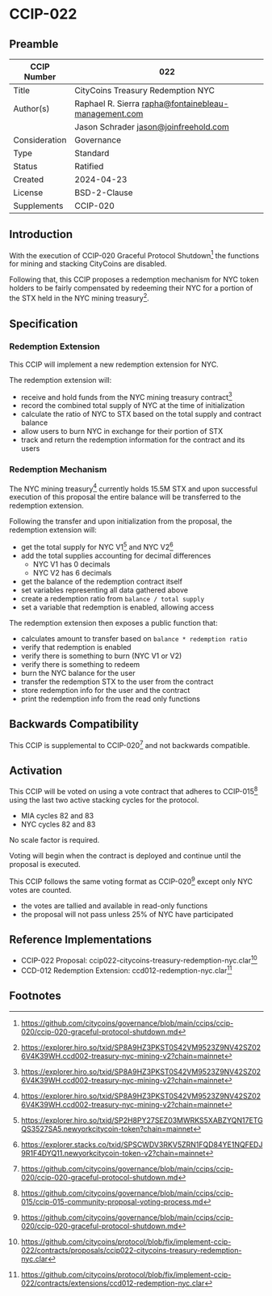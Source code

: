 # CCIP-022

## Preamble

| CCIP Number   | 022                                                  |
| ------------- | ---------------------------------------------------- |
| Title         | CityCoins Treasury Redemption NYC                    |
| Author(s)     | Raphael R. Sierra rapha@fontainebleau-management.com |
|               | Jason Schrader jason@joinfreehold.com                |
| Consideration | Governance                                           |
| Type          | Standard                                             |
| Status        | Ratified                                             |
| Created       | 2024-04-23                                           |
| License       | BSD-2-Clause                                         |
| Supplements   | CCIP-020                                             |

## Introduction

With the execution of CCIP-020 Graceful Protocol Shutdown[^1] the functions for mining and stacking CityCoins are disabled.

Following that, this CCIP proposes a redemption mechanism for NYC token holders to be fairly compensated by redeeming their NYC for a portion of the STX held in the NYC mining treasury[^2].

## Specification

### Redemption Extension

This CCIP will implement a new redemption extension for NYC.

The redemption extension will:

- receive and hold funds from the NYC mining treasury contract[^2]
- record the combined total supply of NYC at the time of initialization
- calculate the ratio of NYC to STX based on the total supply and contract balance
- allow users to burn NYC in exchange for their portion of STX
- track and return the redemption information for the contract and its users

### Redemption Mechanism

The NYC mining treasury[^2] currently holds 15.5M STX and upon successful execution of this proposal the entire balance will be transferred to the redemption extension.

Following the transfer and upon initialization from the proposal, the redemption extension will:

- get the total supply for NYC V1[^3] and NYC V2[^4]
- add the total supplies accounting for decimal differences
  - NYC V1 has 0 decimals
  - NYC V2 has 6 decimals
- get the balance of the redemption contract itself
- set variables representing all data gathered above
- create a redemption ratio from `balance / total supply`
- set a variable that redemption is enabled, allowing access

The redemption extension then exposes a public function that:

- calculates amount to transfer based on `balance * redemption ratio`
- verify that redemption is enabled
- verify there is something to burn (NYC V1 or V2)
- verify there is something to redeem
- burn the NYC balance for the user
- transfer the redemption STX to the user from the contract
- store redemption info for the user and the contract
- print the redemption info from the read only functions

## Backwards Compatibility

This CCIP is supplemental to CCIP-020[^1] and not backwards compatible.

## Activation

This CCIP will be voted on using a vote contract that adheres to CCIP-015[^5] using the last two active stacking cycles for the protocol.

- MIA cycles 82 and 83
- NYC cycles 82 and 83

No scale factor is required.

Voting will begin when the contract is deployed and continue until the proposal is executed.

This CCIP follows the same voting format as CCIP-020[^1] except only NYC votes are counted.

- the votes are tallied and available in read-only functions
- the proposal will not pass unless 25% of NYC have participated

## Reference Implementations

- CCIP-022 Proposal: ccip022-citycoins-treasury-redemption-nyc.clar[^6]
- CCD-012 Redemption Extension: ccd012-redemption-nyc.clar[^7]

## Footnotes

[^1]: https://github.com/citycoins/governance/blob/main/ccips/ccip-020/ccip-020-graceful-protocol-shutdown.md
[^2]: https://explorer.hiro.so/txid/SP8A9HZ3PKST0S42VM9523Z9NV42SZ026V4K39WH.ccd002-treasury-nyc-mining-v2?chain=mainnet
[^3]: https://explorer.hiro.so/txid/SP2H8PY27SEZ03MWRKS5XABZYQN17ETGQS3527SA5.newyorkcitycoin-token?chain=mainnet
[^4]: https://explorer.stacks.co/txid/SPSCWDV3RKV5ZRN1FQD84YE1NQFEDJ9R1F4DYQ11.newyorkcitycoin-token-v2?chain=mainnet
[^5]: https://github.com/citycoins/governance/blob/main/ccips/ccip-015/ccip-015-community-proposal-voting-process.md
[^6]: https://github.com/citycoins/protocol/blob/fix/implement-ccip-022/contracts/proposals/ccip022-citycoins-treasury-redemption-nyc.clar
[^7]: https://github.com/citycoins/protocol/blob/fix/implement-ccip-022/contracts/extensions/ccd012-redemption-nyc.clar
